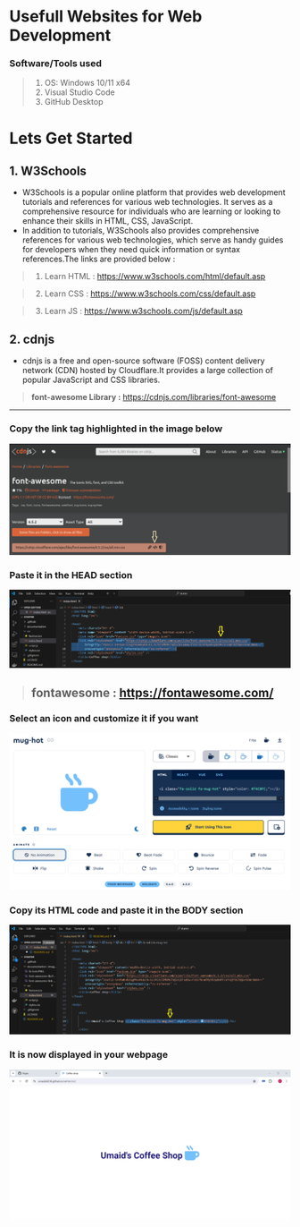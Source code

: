 # Usefull Websites for Web Development  

### Software/Tools used

> 1. OS: Windows 10/11 x64
> 2. Visual Studio Code
> 3. GitHub Desktop

# Lets Get Started

## 1. W3Schools  

- W3Schools is a popular online platform that provides web development tutorials and references for various web technologies. It serves as a comprehensive resource for individuals who are learning or looking to enhance their skills in HTML, CSS, JavaScript.
- In addition to tutorials, W3Schools also provides comprehensive references for various web technologies, which serve as handy guides for developers when they need quick information or syntax references.The links are provided below :

> 1. Learn HTML :
<https://www.w3schools.com/html/default.asp>

> 2. Learn CSS :
<https://www.w3schools.com/css/default.asp>

> 3. Learn JS :
<https://www.w3schools.com/js/default.asp>

## 2. cdnjs

- cdnjs is a free and open-source software (FOSS) content delivery network (CDN) hosted by Cloudflare.It provides a large collection of popular  JavaScript and CSS libraries.

> **font-awesome Library :**
<https://cdnjs.com/libraries/font-awesome>  

---

### Copy the link tag highlighted in the image below

![Font Awesome Libraries](documentation/images/font-awesome-lib.PNG)

### Paste it in the HEAD section  

![Font Awesome Libraries](documentation/images/font-awesome-link-tag.PNG)

> ## fontawesome : <https://fontawesome.com/>

### Select an icon and customize it if you want  

![Font Awesome Libraries](documentation/images/fa-icon.PNG)  

### Copy its HTML code and paste it in the BODY section  

![Font Awesome Libraries](documentation/images/fa-icon-code.PNG)  

### It is now displayed in your webpage  

![Font Awesome Libraries](documentation/images/fa-icon-display.PNG)
